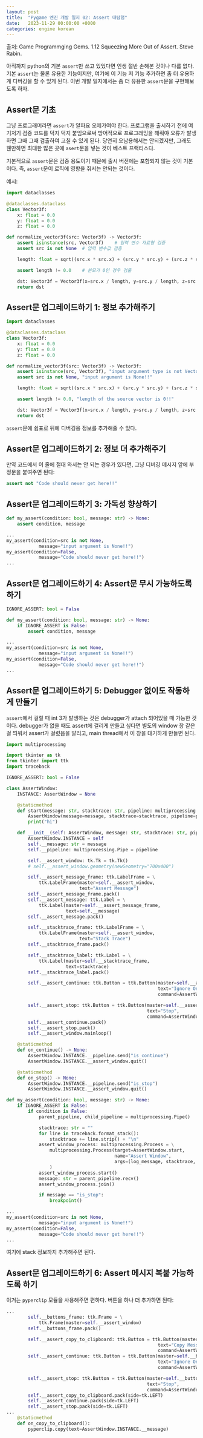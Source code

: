 ```yaml
---
layout: post
title:  "Pygame 엔진 개발 일지 02: Assert 대탐험"
date:   2023-11-29 00:00:00 +0000
categories: engine korean
---
```


출처: Game Programmging Gems. 1.12 Squeezing More Out of Assert. Steve Rabin.

아직까지 python의 기본 `assert`만 쓰고 있었다면 인생 절반 손해본 것이나 다름 없다. 기본 `assert`는 물론 유용한 기능이지만, 여기에 이 기능 저 기능 추가하면 좀 더 유용하게 디버깅을 할 수 있게 된다. 이번 개발 일지에서는 좀 더 유용한 `assert`문을 구현해보도록 하자.

## Assert문 기초

그냥 프로그래머라면 `assert`가 알파요 오메가여야 한다. 프로그램을 출시하기 전에 여기저기 검증 코드를 덕지 덕지 붙임으로써 방어적으로 프로그래밍을 해줘야 오류가 발생하면 그때 그때 검출하여 고칠 수 있게 된다. 당연히 오남용해서는 안되겠지만, 그래도 웬만하면 최대한 많은 곳에 `asert`문을 넣는 것이 베스트 프랙티스다.

기본적으로 `assert`문은 검증 용도이기 때문에 출시 버전에는 포함되지 않는 것이 기본이다. 즉, `assert`문이 로직에 영향을 줘서는 안되는 것이다.

예시:

```python
import dataclasses

@dataclasses.dataclass
class Vector3f:
    x: float = 0.0
    y: float = 0.0
    z: float = 0.0

def normalize_vector3f(src: Vector3f) -> Vector3f:
    assert isinstance(src, Vector3f)    # 입력 변수 자료형 검증
    assert src is not None  # 입력 변수값 검증

    length: float = sqrt((src.x * src.x) + (src.y * src.y) + (src.z * src.z))

    assert length != 0.0    # 분모가 0인 경우 검출

    dst: Vector3f = Vector3f(x=src.x / length, y=src.y / length, z=src.z / length)
    return dst
```

## Assert문 업그레이드하기 1: 정보 추가해주기

```python
import dataclasses

@dataclasses.dataclass
class Vector3f:
    x: float = 0.0
    y: float = 0.0
    z: float = 0.0

def normalize_vector3f(src: Vector3f) -> Vector3f:
    assert isinstance(src, Vector3f), "input argument type is not Vector3f!!"
    assert src is not None, "input argument is None!!"

    length: float = sqrt((src.x * src.x) + (src.y * src.y) + (src.z * src.z))

    assert length != 0.0, "length of the source vector is 0!!"

    dst: Vector3f = Vector3f(x=src.x / length, y=src.y / length, z=src.z / length)
    return dst
```

`assert`문에 쉼표로 뒤에 디버깅용 정보를 추가해줄 수 있다.

## Assert문 업그레이드하기 2: 정보 더 추가해주기

만약 코드에서 이 줄에 절대 와서는 안 되는 경우가 있다면, 그냥 디버깅 메시지 앞에 부정문을 붙여주면 된다:

```python
assert not "Code should never get here!!"
```

## Assert문 업그레이드하기 3: 가독성 향상하기

```python
def my_assert(condition: bool, message: str) -> None:
    assert condition, message

...
my_assert(condition=src is not None,
            message="input argument is None!!")
my_assert(condition=False,
            message="Code should never get here!!")
...
```

## Assert문 업그레이드하기 4: Assert문 무시 가능하도록 하기

```python
IGNORE_ASSERT: bool = False

def my_assert(condition: bool, message: str) -> None:
    if IGNORE_ASSERT is False:
        assert condition, message

...
my_assert(condition=src is not None,
            message="input argument is None!!")
my_assert(condition=False,
            message="Code should never get here!!")
...
```

## Assert문 업그레이드하기 5: Debugger 없이도 작동하게 만들기

`assert`에서 걸릴 때 int 3가 발생하는 것은 debugger가 attach 되어있을 때 가능한 것이다. debugger가 없을 때도 assert에 걸리게 만들고 싶다면 별도의 window 창 같은 걸 띄워서 assert가 걸렸음을 알리고, main thread에서 이 창을 대기하게 만들면 된다.

```python
import multiprocessing

import tkinter as tk
from tkinter import ttk
import traceback

IGNORE_ASSERT: bool = False

class AssertWindow:
    INSTANCE: AssertWindow = None

    @staticmethod
    def start(message: str, stacktrace: str, pipeline: multiprocessing.Pipe) -> None:
        AssertWindow(message=message, stacktrace=stacktrace, pipeline=pipeline)
        print("hi")

    def __init__(self: AssertWindow, message: str, stacktrace: str, pipeline: multiprocessing.Pipe) -> None:
        AssertWindow.INSTANCE = self
        self.__message: str = message
        self.__pipeline: multiprocessing.Pipe = pipeline

        self.__assert_window: tk.Tk = tk.Tk()
        # self.__assert_window.geometry(newGeometry="700x400")

        self.__assert_message_frame: ttk.LabelFrame = \
            ttk.LabelFrame(master=self.__assert_window,
                           text="Assert Message")
        self.__assert_message_frame.pack()
        self.__assert_message: ttk.Label = \
            ttk.Label(master=self.__assert_message_frame,
                      text=self.__message)
        self.__assert_message.pack()

        self.__stacktrace_frame: ttk.LabelFrame = \
            ttk.LabelFrame(master=self.__assert_window,
                           text="Stack Trace")
        self.__stacktrace_frame.pack()

        self.__stacktrace_label: ttk.Label = \
            ttk.Label(master=self.__stacktrace_frame,
                      text=stacktrace)
        self.__stacktrace_label.pack()

        self.__assert_continue: ttk.Button = ttk.Button(master=self.__assert_window,
                                                        text="Ignore Once",
                                                        command=AssertWindow.on_continue)

        self.__assert_stop: ttk.Button = ttk.Button(master=self.__assert_window,
                                                    text="Stop",
                                                    command=AssertWindow.on_stop)
        self.__assert_continue.pack()
        self.__assert_stop.pack()
        self.__assert_window.mainloop()

    @staticmethod
    def on_continue() -> None:
        AssertWindow.INSTANCE.__pipeline.send("is_continue")
        AssertWindow.INSTANCE.__assert_window.quit()

    @staticmethod
    def on_stop() -> None:
        AssertWindow.INSTANCE.__pipeline.send("is_stop")
        AssertWindow.INSTANCE.__assert_window.quit()

def my_assert(condition: bool, message: str) -> None:
    if IGNORE_ASSERT is False:
        if condition is False:
            parent_pipeline, child_pipeline = multiprocessing.Pipe()

            stacktrace: str = ""
            for line in traceback.format_stack():
                stacktrace += line.strip() + "\n"
            assert_window_process: multiprocessing.Process = \
                multiprocessing.Process(target=AssertWindow.start,
                                        name="Assert Window",
                                        args=(log_message, stacktrace, child_pipeline)
                )
            assert_window_process.start()
            message: str = parent_pipeline.recv()
            assert_window_process.join()

            if message == "is_stop":
                breakpoint()

...
my_assert(condition=src is not None,
            message="input argument is None!!")
my_assert(condition=False,
            message="Code should never get here!!")
...
```

여기에 stack 정보까지 추가해주면 된다.

## Assert문 업그레이드하기 6: Assert 메시지 복붙 가능하도록 하기

이거는 `pyperclip` 모듈을 사용해주면 편하다. 버튼을 하나 더 추가하면 된다:

```python
...
        self.__buttons_frame: ttk.Frame = \
            ttk.Frame(master=self.__assert_window)
        self.__buttons_frame.pack()

        self.__assert_copy_to_clipboard: ttk.Button = ttk.Button(master=self.__buttons_frame,
                                                        text="Copy Message to Clipboard",
                                                        command=AssertWindow.on_copy_to_clipboard)
        self.__assert_continue: ttk.Button = ttk.Button(master=self.__buttons_frame,
                                                        text="Ignore Once",
                                                        command=AssertWindow.on_continue)

        self.__assert_stop: ttk.Button = ttk.Button(master=self.__buttons_frame,
                                                    text="Stop",
                                                    command=AssertWindow.on_stop)
        self.__assert_copy_to_clipboard.pack(side=tk.LEFT)
        self.__assert_continue.pack(side=tk.LEFT)
        self.__assert_stop.pack(side=tk.LEFT)
...
    @staticmethod
    def on_copy_to_clipboard():
        pyperclip.copy(text=AssertWindow.INSTANCE.__message)
```